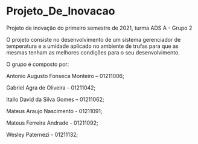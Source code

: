 # Projeto_De_Inovacao
Projeto de inovação do primeiro semestre de 2021, turma ADS A - Grupo 2

O projeto consiste no desenvolvimento de um sistema gerenciador de temperatura e a umidade 
aplicado no ambiente de trufas para que as mesmas tenham as melhores condições para o seu desenvolvimento.

O grupo é composto por:

Antonio Augusto Fonseca Monteiro – 01211006;

Gabriel Agra de Oliveira         - 01211042;

Itallo David da Silva Gomes      – 01211062;

Mateus Araujo Nascimento         - 01211091;

Mateus Ferreira Andrade          - 01211092;

Wesley Paternezi                 - 01211132;
